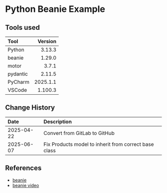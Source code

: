 # Python Beanie Example

## Tools used 
| Tool     |  Version |
|:---------|---------:|
| Python   |   3.13.3 |
| beanie   |   1.29.0 |
| motor    |    3.7.1 |
| pydantic |   2.11.5 |
| PyCharm  | 2025.1.1 |
| VSCode   |  1.100.3 |

## Change History

| Date       | Description                                           |
|:-----------|:------------------------------------------------------|
| 2025-04-22 | Convert from GitLab to GitHub                         |
| 2025-06-07 | Fix Products model to inherit from correct base class |

## References
* [beanie](https://beanie-odm.dev/)
* [beanie video](https://www.youtube.com/watch?v=vsoawzUmh5A)
